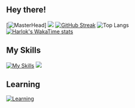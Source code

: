 ## Hey there! ##
[![MasterHead](https://user-images.githubusercontent.com/74038190/213910845-af37a709-8995-40d6-be59-724526e3c3d7.gif)]
![](https://github-readme-stats.vercel.app/api?username=Jeoml&theme=buefy&show_icons=true)
[![GitHub Streak](https://streak-stats.demolab.com/?user=Jeoml)](https://git.io/streak-stats)
![Top Langs](https://github-readme-stats.vercel.app/api/top-langs/?username=Jeoml&layout=compact)
[![Harlok's WakaTime stats](https://github-readme-stats.vercel.app/api/wakatime?username=tugjdt_23003)](https://github.com/anuraghazra/github-readme-stats)

## My Skills ##
[![My Skills](https://skillicons.dev/icons?i=js,html,css,java,py,c,cpp,figma,php,react,redux,bootstrap,nodejs,nextjs,tailwindcss,postman,jquery,flutter&perline=30)](https://skillicons.dev)
[![](https://skillicons.dev/icons?i=mysql,androidstudio,arduino,anaconda,git,github,sass,tensorflow,opencv&perline=15)](https://skillicons.dev)
## Learning ##
[![Learning](https://skillicons.dev/icons?i=typescript,sentry,firebase)](https://skillicons.dev)
